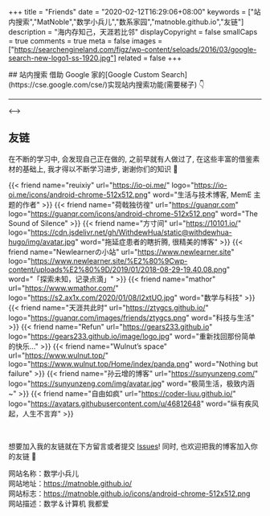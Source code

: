 +++
title = "Friends"
date = "2020-02-12T16:29:06+08:00"
keywords = ["站内搜索","MatNoble","数学小兵儿","数系家园","matnoble.github.io","友链"]
description = "海内存知己，天涯若比邻"
displayCopyright = false
smallCaps = true
comments = true
meta = false
images =["https://searchengineland.com/figz/wp-content/seloads/2016/03/google-search-new-logo1-ss-1920.jpg"]
related = false
+++

<!-->
## 站内搜索

借助 Google 家的[Google Custom Search](https://cse.google.com/cse/)实现站内搜索功能(需要梯子) 👇

<script async src="https://cse.google.com/cse.js?cx=018071704944854801762:92uquzoxk7g"></script>
<div class="gcse-search"></div>

<hr />
<-->

## 友链

在不断的学习中, 会发现自己正在做的, 之前早就有人做过了, 在这些丰富的借鉴素材的基础上, 我才得以不断学习进步, 谢谢你们的知识 🍻

{{< friend name="reuixiy" url="https://io-oi.me/" logo="https://io-oi.me/icons/android-chrome-512x512.png" word="生活与技术博客, MemE 主题的作者" >}}
{{< friend name="荷戟独彷徨" url="https://guanqr.com" logo="https://guanqr.com/icons/android-chrome-512x512.png" word="The Sound of Silence" >}}
{{< friend name="方寸间" url="https://10101.io/" logo="https://cdn.jsdelivr.net/gh/WithdewHua/static@withdewhua-hugo/img/avatar.jpg" word="拖延症患者的瞎折腾, 很精美的博客" >}}
{{< friend name="Newlearnerの小站" url="https://www.newlearner.site" logo="https://www.newlearner.site/%E2%80%9Cwp-content/uploads%E2%80%9D/2019/01/2018-08-29-19.40.08.png" word="「探索未知，记录点滴」" >}}
{{< friend name="mathor" url="https://www.wmathor.com/" logo="https://s2.ax1x.com/2020/01/08/l2xtUO.jpg" word="数学与科技" >}}
{{< friend name="天涯共此时" url="https://ztygcs.github.io/" logo="https://guanqr.com/images/friends/ztygcs.png" word="科技与生活" >}}
{{< friend name="Refun" url="https://gears233.github.io" logo="https://gears233.github.io/image/logo.jpg" word="重新找回那份简单的快乐…" >}}
{{< friend name="Wulnut’s space" url="https://www.wulnut.top/" logo="https://www.wulnut.top/Home/index/panda.png" word="Nothing but failure" >}}
{{< friend name="孙云增的博客" url="https://sunyunzeng.com/" logo="https://sunyunzeng.com/img/avatar.jpg" word="极简生活，极致内涵~" >}}
{{< friend name="自由如疯" url="https://coder-liuu.github.io/" logo="https://avatars.githubusercontent.com/u/46812648" word="纵有疾风起，人生不言弃" >}}

<br />

想要加入我的友链就在下方留言或者提交 [Issues](https://github.com/MatNoble/matnoble.github.io/issues/1)! 同时, 也欢迎把我的博客加入你的友链 🤗

<p class="note-default" style="text-align:left">
网站名称：数学小兵儿<br>
网站地址：<a href="../" target="_blank">https://matnoble.github.io/</a><br>
网站标志：<a href="../icons/android-chrome-512x512.png" target="_blank">https://matnoble.github.io/icons/android-chrome-512x512.png</a><br>
网站描述：数学＆计算机 我都爱
</p>
